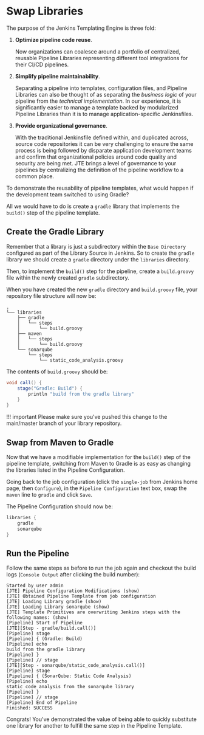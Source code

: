 # Swap Libraries

The purpose of the Jenkins Templating Engine is three fold:

1. **Optimize pipeline code reuse**.

    Now organizations can coalesce around a portfolio of centralized, reusable Pipeline Libraries representing different tool integrations for their CI/CD pipelines.

2. **Simplify pipeline maintainability**.

    Separating a pipeline into templates, configuration files, and Pipeline Libraries can also be thought of as separating the *business logic* of your pipeline from the *technical implementation*. In our experience, it is significantly easier to manage a template backed by modularized Pipeline Libraries than it is to manage application-specific Jenkinsfiles.

3. **Provide organizational governance**.

    With the traditional Jenkinsfile defined within, and duplicated across, source code repositories it can be very challenging to ensure the same process is being followed by disparate application development teams and confirm that organizational policies around code quality and security are being met. JTE brings a level of governance to your pipelines by centralizing the definition of the pipeline workflow to a common place.

To demonstrate the reusability of pipeline templates, what would happen if the development team switched to using Gradle?

All we would have to do is create a `gradle` library that implements the `build()` step of the pipeline template.

## Create the Gradle Library

Remember that a library is just a subdirectory within the `Base Directory` configured as part of the Library Source in Jenkins. So to create the `gradle` library we should create a `gradle` directory under the `libraries` directory.

Then, to implement the `build()` step for the pipeline, create a `build.groovy` file within the newly created `gradle` subdirectory.

When you have created the new `gradle` directory and `build.groovy` file, your repository file structure will now be:

``` text
.
└── libraries
    ├── gradle
    │   └── steps
    │       └── build.groovy
    ├── maven
    │   └── steps
    │       └── build.groovy
    └── sonarqube
        └── steps
            └── static_code_analysis.groovy
```

The contents of `build.groovy` should be:

``` groovy title="./libraries/gradle/steps/build.groovy"
void call() {
    stage("Gradle: Build") {
        println "build from the gradle library"
    }
}
```

!!! important
    Please make sure you've pushed this change to the main/master branch of your library repository.

## Swap from Maven to Gradle

Now that we have a modifiable implementation for the `build()` step of the pipeline template, switching from Maven to Gradle is as easy as changing the libraries listed in the Pipeline Configuration.

Going back to the job configuration (click the `single-job` from Jenkins home page, then `Configure`), in the `Pipeline Configuration` text box, swap the `maven` line to `gradle` and click `Save`.

The Pipeline Configuration should now be:

``` groovy
libraries {
    gradle
    sonarqube
}
```

## Run the Pipeline

Follow the same steps as before to run the job again and checkout the build logs (`Console Output` after clicking the build number):

``` text
Started by user admin
[JTE] Pipeline Configuration Modifications (show)
[JTE] Obtained Pipeline Template from job configuration
[JTE] Loading Library gradle (show)
[JTE] Loading Library sonarqube (show)
[JTE] Template Primitives are overwriting Jenkins steps with the following names: (show)
[Pipeline] Start of Pipeline
[JTE][Step - gradle/build.call()]
[Pipeline] stage
[Pipeline] { (Gradle: Build)
[Pipeline] echo
build from the gradle library
[Pipeline] }
[Pipeline] // stage
[JTE][Step - sonarqube/static_code_analysis.call()]
[Pipeline] stage
[Pipeline] { (SonarQube: Static Code Analysis)
[Pipeline] echo
static code analysis from the sonarqube library
[Pipeline] }
[Pipeline] // stage
[Pipeline] End of Pipeline
Finished: SUCCESS
```

Congrats! You've demonstrated the value of being able to quickly substitute one library for another to fulfill the same step in the Pipeline Template.
